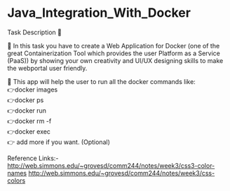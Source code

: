 # Java_Integration_With_Docker

Task Description 📄 

📌 In this task you have to create a Web Application for Docker (one of the great Containerization Tool which provides the user Platform as a Service (PaaS)) by showing your own creativity and UI/UX designing skills to make the webportal user friendly.  

📌 This app will help the user to run all the docker commands like:       
👉docker images       
👉docker ps       
👉docker run       
👉docker rm -f       
👉docker exec       
👉 add more if you want. (Optional) 


Reference Links:-
http://web.simmons.edu/~grovesd/comm244/notes/week3/css3-color-names
http://web.simmons.edu/~grovesd/comm244/notes/week3/css-colors
